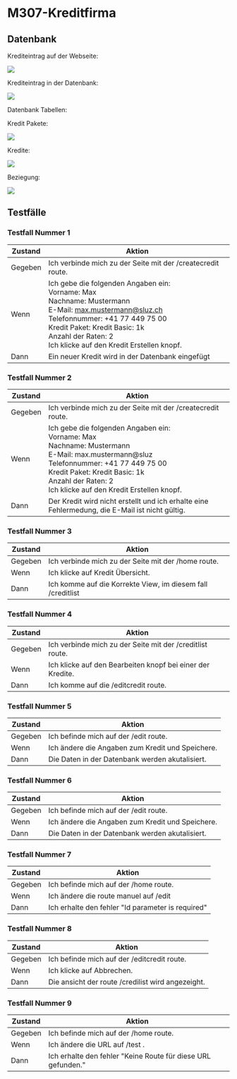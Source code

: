 # M307-Kreditfirma

## Datenbank

Krediteintrag auf der Webseite:

<img src="https://media.discordapp.net/attachments/913723695967641600/973898770481819658/unknown.png">

Krediteintrag in der Datenbank:

<img src="https://media.discordapp.net/attachments/913723695967641600/973899379901603840/unknown.png">

Datenbank Tabellen:

Kredit Pakete:

<img src="https://media.discordapp.net/attachments/913723695967641600/973899730637684756/unknown.png">

Kredite:

<img src="https://media.discordapp.net/attachments/913723695967641600/973899792633708594/unknown.png">


Beziegung:

<img src="https://media.discordapp.net/attachments/913723695967641600/973902046694608916/datenbang.png">

## Testfälle

### Testfall Nummer 1

|Zustand|Aktion|
|--------|---------|
| Gegeben| Ich verbinde mich zu der Seite mit der /createcredit route. | 
| Wenn| Ich gebe die folgenden Angaben ein: <br> Vorname: Max <br> Nachname: Mustermann <br> E-Mail: max.mustermann@sluz.ch <br> Telefonnummer: +41 77 449 75 00 <br> Kredit Paket: Kredit Basic: 1k <br> Anzahl der Raten: 2 <br> Ich klicke auf den Kredit Erstellen knopf. | 
| Dann| Ein neuer Kredit wird in der Datenbank eingefügt |

### Testfall Nummer 2

|Zustand|Aktion|
|--------|---------|
| Gegeben| Ich verbinde mich zu der Seite mit der /createcredit route. | 
| Wenn| Ich gebe die folgenden Angaben ein: <br> Vorname: Max <br> Nachname: Mustermann <br> E-Mail: max.mustermann@sluz <br> Telefonnummer: +41 77 449 75 00 <br> Kredit Paket: Kredit Basic: 1k <br> Anzahl der Raten: 2 <br> Ich klicke auf den Kredit Erstellen knopf. | 
| Dann| Der Kredit wird nicht erstellt und ich erhalte eine Fehlermedung, die E-Mail ist nicht gültig. |

### Testfall Nummer 3

|Zustand|Aktion|
|--------|---------|
| Gegeben| Ich verbinde mich zu der Seite mit der /home route. | 
| Wenn| Ich klicke auf Kredit Übersicht. | 
| Dann| Ich komme auf die Korrekte View, im diesem fall /creditlist |

### Testfall Nummer 4

|Zustand|Aktion|
|--------|---------|
| Gegeben| Ich verbinde mich zu der Seite mit der /creditlist route. | 
| Wenn| Ich klicke auf den Bearbeiten knopf bei einer der Kredite. | 
| Dann| Ich komme auf die /editcredit route. |

### Testfall Nummer 5

|Zustand|Aktion|
|--------|---------|
| Gegeben| Ich befinde mich auf der /edit route. | 
| Wenn| Ich ändere die Angaben zum Kredit und Speichere. | 
| Dann| Die Daten in der Datenbank werden akutalisiert. |

### Testfall Nummer 6

|Zustand|Aktion|
|--------|---------|
| Gegeben| Ich befinde mich auf der /edit route. | 
| Wenn| Ich ändere die Angaben zum Kredit und Speichere. | 
| Dann| Die Daten in der Datenbank werden akutalisiert. |

### Testfall Nummer 7

|Zustand|Aktion|
|--------|---------|
| Gegeben| Ich befinde mich auf der /home route. | 
| Wenn| Ich ändere die route manuel auf /edit | 
| Dann| Ich erhalte den fehler "Id parameter is required" |

### Testfall Nummer 8

|Zustand|Aktion|
|--------|---------|
| Gegeben| Ich befinde mich auf der /editcredit route. | 
| Wenn| Ich klicke auf Abbrechen. | 
| Dann| Die ansicht der route /credilist wird angezeight.  

### Testfall Nummer 9

|Zustand|Aktion|
|--------|---------|
| Gegeben| Ich befinde mich auf der /home route. | 
| Wenn| Ich ändere die URL auf /test . | 
| Dann| Ich erhalte den fehler "Keine Route für diese URL gefunden."  | 
